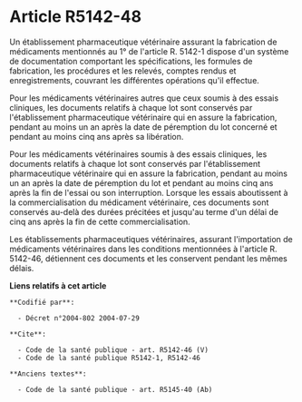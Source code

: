 # Article R5142-48

Un établissement pharmaceutique vétérinaire assurant la fabrication de médicaments mentionnés au 1° de l'article R. 5142-1
dispose d'un système de documentation comportant les spécifications, les formules de fabrication, les procédures et les
relevés, comptes rendus et enregistrements, couvrant les différentes opérations qu'il effectue.

Pour les médicaments vétérinaires autres que ceux soumis à des essais cliniques, les documents relatifs à chaque lot sont
conservés par l'établissement pharmaceutique vétérinaire qui en assure la fabrication, pendant au moins un an après la date
de péremption du lot concerné et pendant au moins cinq ans après sa libération.

Pour les médicaments vétérinaires soumis à des essais cliniques, les documents relatifs à chaque lot sont conservés par
l'établissement pharmaceutique vétérinaire qui en assure la fabrication, pendant au moins un an après la date de péremption
du lot et pendant au moins cinq ans après la fin de l'essai ou son interruption. Lorsque les essais aboutissent à la
commercialisation du médicament vétérinaire, ces documents sont conservés au-delà des durées précitées et jusqu'au terme d'un
délai de cinq ans après la fin de cette commercialisation.

Les établissements pharmaceutiques vétérinaires, assurant l'importation de médicaments vétérinaires dans les conditions
mentionnées à l'article R. 5142-46, détiennent ces documents et les conservent pendant les mêmes délais.

**Liens relatifs à cet article**

	**Codifié par**:

	  - Décret n°2004-802 2004-07-29

	**Cite**:

	  - Code de la santé publique - art. R5142-46 (V)
	  - Code de la santé publique R5142-1, R5142-46

	**Anciens textes**:

	  - Code de la santé publique - art. R5145-40 (Ab)
